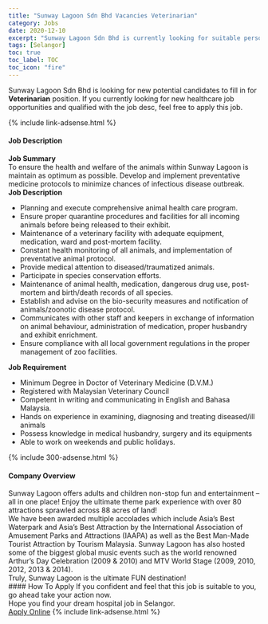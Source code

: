```yaml
---
title: "Sunway Lagoon Sdn Bhd Vacancies Veterinarian" 
category: Jobs 
date: 2020-12-10 
excerpt: "Sunway Lagoon Sdn Bhd is currently looking for suitable person to fill in the Veterinarian which positioned at Selangor" 
tags: [Selangor] 
toc: true 
toc_label: TOC 
toc_icon: "fire" 
--- 
```


<p>Sunway Lagoon Sdn Bhd is looking for new potential candidates to fill in for <b>Veterinarian</b> position. If you currently looking for new healthcare job opportunities and qualified with the job desc, feel free to apply this job.
</p>{% include link-adsense.html %} 
<div><div><div><h4>Job Description</h4></div></div><div><div><span><div><div><strong>Job Summary</strong></div><div>To ensure the health and welfare of the animals within Sunway Lagoon is maintain as optimum as possible. Develop and implement preventative medicine protocols to minimize chances of infectious disease outbreak.</div><div><strong>Job Description</strong></div><div><ul><li>Planning and execute comprehensive animal health care program.</li><li>Ensure proper quarantine procedures and facilities for all incoming animals before being released to their exhibit.</li><li>Maintenance of a veterinary facility with adequate equipment, medication, ward and post-mortem facility.</li><li>Constant health monitoring of all animals, and implementation of preventative animal protocol.</li><li>Provide medical attention to diseased/traumatized animals.</li><li>Participate in species conservation efforts.</li><li>Maintenance of animal health, medication, dangerous drug use, post-mortem and birth/death records of all species.</li><li>Establish and advise on the bio-security measures and notification of animals/zoonotic disease protocol.</li><li>Communicates with other staff and keepers in exchange of information on animal behaviour, administration of medication, proper husbandry and exhibit enrichment.</li><li>Ensure compliance with all local government regulations in the proper management of zoo facilities.</li></ul></div><div><strong>Job Requirement</strong></div><div><ul><li>Minimum Degree in Doctor of Veterinary Medicine (D.V.M.)</li><li>Registered with Malaysian Veterinary Council</li><li>Competent in writing and communicating in English and Bahasa Malaysia.</li><li>Hands on experience in examining, diagnosing and treating diseased/ill animals</li><li>Possess knowledge in medical husbandry, surgery and its equipments</li><li>Able to work on weekends and public holidays.</li></ul></div></div></span></div></div></div> 
{% include 300-adsense.html %} 
<div><div><div><h4>Company Overview</h4></div></div><div><div><span><div><div>
<div>
		Sunway Lagoon offers adults and children non-stop fun and entertainment &#8211; all in one place! Enjoy the ultimate theme park experience with over 80 attractions sprawled across 88 acres of land!</div>
<div>
		We have been awarded multiple accolades which include Asia&#8217;s Best Waterpark and Asia&#8217;s Best Attraction by the International Association of Amusement Parks and Attractions (IAAPA) as well as the Best Man-Made Tourist Attraction by Tourism Malaysia. Sunway Lagoon has also hosted some of the biggest global music events such as the world renowned Arthur&#8217;s Day Celebration (2009 &amp; 2010) and MTV World Stage (2009, 2010, 2012, 2013 &amp; 2014).</div>
<div>
		Truly, Sunway Lagoon is the ultimate FUN destination!</div>
</div></div></span></div></div></div> 
#### How To Apply 
If you confident and feel that this job is suitable to you, go ahead take your action now. <br/> 
Hope you find your dream hospital job in Selangor. <br/> 
<a href="https://www.jobstreet.com.my/en/job/veterinarian-4421850?jobId=jobstreet-my-job-4421850&sectionRank=28&token=0~02766865-2f4f-465b-8586-5f06e4b1ecfd&fr=SRP%20View%20In%20New%20Ta" class="btn btn--warning" target="_blank" rel="nofollow noopenner">Apply Online</a> 
{% include link-adsense.html %} 